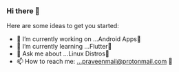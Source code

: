### Hi there 👋

<!--
**praveen05git/praveen05git** is a ✨ _special_ ✨ repository because its `README.md` (this file) appears on your GitHub profile.
-->

Here are some ideas to get you started:

- 🔭 I’m currently working on ...Android Apps📱
- 🌱 I’m currently learning ...Flutter👀
- 💬 Ask me about ...Linux Distros🐧
- 📫 How to reach me: ...praveenmail@protonmail.com 💌
